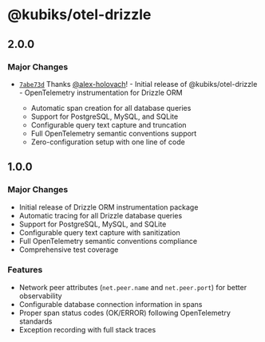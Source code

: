 # @kubiks/otel-drizzle

## 2.0.0

### Major Changes

- [`7abe73d`](https://github.com/kubiks-inc/otel/commit/7abe73d58ed133fae975684e3493ea83218dde97) Thanks [@alex-holovach](https://github.com/alex-holovach)! - Initial release of @kubiks/otel-drizzle - OpenTelemetry instrumentation for Drizzle ORM

  - Automatic span creation for all database queries
  - Support for PostgreSQL, MySQL, and SQLite
  - Configurable query text capture and truncation
  - Full OpenTelemetry semantic conventions support
  - Zero-configuration setup with one line of code

## 1.0.0

### Major Changes

- Initial release of Drizzle ORM instrumentation package
- Automatic tracing for all Drizzle database queries
- Support for PostgreSQL, MySQL, and SQLite
- Configurable query text capture with sanitization
- Full OpenTelemetry semantic conventions compliance
- Comprehensive test coverage

### Features

- Network peer attributes (`net.peer.name` and `net.peer.port`) for better observability
- Configurable database connection information in spans
- Proper span status codes (OK/ERROR) following OpenTelemetry standards
- Exception recording with full stack traces
